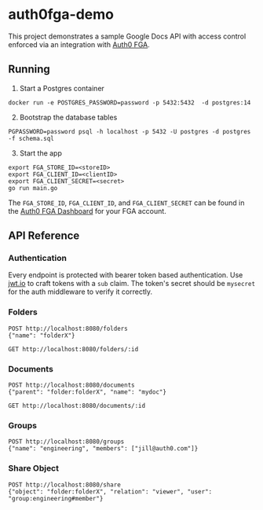 # auth0fga-demo
This project demonstrates a sample Google Docs API with access control enforced via an integration with [Auth0 FGA](https://fga.dev).

## Running
1. Start a Postgres container
```console
docker run -e POSTGRES_PASSWORD=password -p 5432:5432  -d postgres:14
```

2. Bootstrap the database tables
```console
PGPASSWORD=password psql -h localhost -p 5432 -U postgres -d postgres -f schema.sql
```

3. Start the app
```console
export FGA_STORE_ID=<storeID>
export FGA_CLIENT_ID=<clientID>
export FGA_CLIENT_SECRET=<secret>
go run main.go
```
The `FGA_STORE_ID`, `FGA_CLIENT_ID`, and `FGA_CLIENT_SECRET` can be found in the [Auth0 FGA Dashboard](https://dashboard.fga.dev) for your FGA account.

## API Reference
### Authentication
Every endpoint is protected with bearer token based authentication. Use [jwt.io](https://jwt.io) to craft tokens with a `sub` claim. The token's secret should be `mysecret` for the auth middleware to verify it correctly.

### Folders
```
POST http://localhost:8080/folders
{"name": "folderX"}
```

```
GET http://localhost:8080/folders/:id
```

### Documents
```
POST http://localhost:8080/documents
{"parent": "folder:folderX", "name": "mydoc"}
```

```
GET http://localhost:8080/documents/:id
```

### Groups
```
POST http://localhost:8080/groups
{"name": "engineering", "members": ["jill@auth0.com"]}
```

### Share Object
```
POST http://localhost:8080/share
{"object": "folder:folderX", "relation": "viewer", "user": "group:engineering#member"}
```
